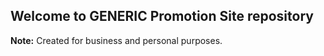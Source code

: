 ## Welcome to GENERIC Promotion Site repository

**Note:** Created for business and personal purposes.
